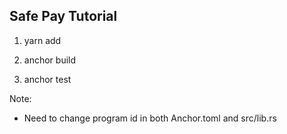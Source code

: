 ## Safe Pay Tutorial

1. yarn add

2. anchor build

3. anchor test

Note:

- Need to change program id in both Anchor.toml and src/lib.rs
